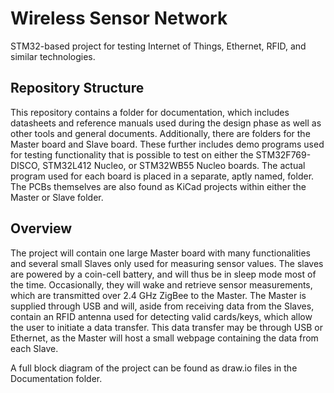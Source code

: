 # Wireless Sensor Network
STM32-based project for testing Internet of Things, Ethernet, RFID, and similar technologies.

## Repository Structure
This repository contains a folder for documentation, which includes datasheets and reference manuals used during the design phase as well as other tools and general documents. Additionally, there are folders for the Master board and Slave board. These further includes demo programs used for testing functionality that is possible to test on either the STM32F769-DISCO, STM32L412 Nucleo, or STM32WB55 Nucleo boards. The actual program used for each board is placed in a separate, aptly named, folder. The PCBs themselves are also found as KiCad projects within either the Master or Slave folder.

## Overview
The project will contain one large Master board with many functionalities and several small Slaves only used for measuring sensor values. The slaves are powered by a coin-cell battery, and will thus be in sleep mode most of the time. Occasionally, they will wake and retrieve sensor measurements, which are transmitted over 2.4 GHz ZigBee to the Master. The Master is supplied through USB and will, aside from receiving data from the Slaves, contain an RFID antenna used for detecting valid cards/keys, which allow the user to initiate a data transfer. This data transfer may be through USB or Ethernet, as the Master will host a small webpage containing the data from each Slave.

A full block diagram of the project can be found as draw.io files in the Documentation folder.
